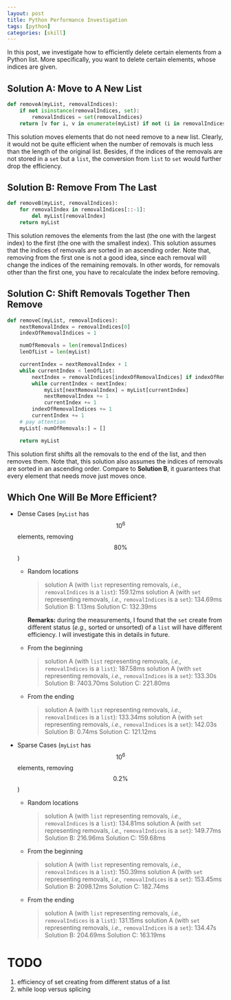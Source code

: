 ```yaml
---
layout: post
title: Python Performance Investigation
tags: [python]
categories: [skill]
---
```


In this post, we investigate how to efficiently delete certain elements from a Python list. More specifically, you want to delete certain elements, whose indices are given.


Solution A: Move to A New List
------------------------------

```python
def removeA(myList, removalIndices):
    if not isinstance(removalIndices, set):
        removalIndices = set(removalIndices)
    return [v for i, v in enumerate(myList) if not (i in removalIndices)]
```

This solution moves elements that do not need remove to a new list. Clearly, it would not be quite efficient when the number of removals is much less than the length of the original list. Besides, if the indices of the removals are not stored in a `set` but a `list`, the conversion from `list` to `set` would further drop the efficiency.


Solution B: Remove From The Last
--------------------------------

```python
def removeB(myList, removalIndices):
    for removalIndex in removalIndices[::-1]:
        del myList[removalIndex]
    return myList
```

This solution removes the elements from the last (the one with the largest index) to the first (the one with the smallest index). This solution assumes that the indices of removals are sorted in an ascending order. Note that, removing from the first one is not a good idea, since each removal will change the indices of the remaining removals. In other words, for removals other than the first one, you have to recalculate the index before removing.


Solution C: Shift Removals Together Then Remove
-----------------------------------------------

```python
def removeC(myList, removalIndices):
    nextRemovalIndex = removalIndices[0]
    indexOfRemovalIndices = 1

    numOfRemovals = len(removalIndices)
    lenOfList = len(myList)

    currentIndex = nextRemovalIndex + 1
    while currentIndex < lenOfList:
        nextIndex = removalIndices[indexOfRemovalIndices] if indexOfRemovalIndices < numOfRemovals else lenOfList
        while currentIndex < nextIndex:
            myList[nextRemovalIndex] = myList[currentIndex]
            nextRemovalIndex += 1
            currentIndex += 1
        indexOfRemovalIndices += 1
        currentIndex += 1
    # pay attention
    myList[-numOfRemovals:] = []

    return myList
```

This solution first shifts all the removals to the end of the list, and then removes them. Note that, this solution also assumes the indices of removals are sorted in an ascending order. Compare to **Solution B**, it guarantees that every element that needs move just moves once.


Which One Will Be More Efficient?
---------------------------------

+ Dense Cases (`myList` has $$10^6$$ elements, removing $$80\%$$)
  + Random locations

    > solution A (with `list` representing removals, _i.e.,_ `removalIndices` is a `list`): 159.12ms
      solution A (with `set` representing removals, _i.e.,_ `removalIndices` is a `set`): 134.69ms
      Solution B: 1.13ms
      Solution C: 132.39ms

    **Remarks:** during the measurements, I found that the `set` create from different status (_e.g.,_ sorted or unsorted) of a `list` will have different efficiency. I will investigate this in details in future.

  + From the beginning

    > solution A (with `list` representing removals, _i.e.,_ `removalIndices` is a `list`): 187.58ms
      solution A (with `set` representing removals, _i.e.,_ `removalIndices` is a `set`): 133.30s
      Solution B: 7403.70ms
      Solution C: 221.80ms

  + From the ending

    > solution A (with `list` representing removals, _i.e.,_ `removalIndices` is a `list`): 133.34ms
      solution A (with `set` representing removals, _i.e.,_ `removalIndices` is a `set`): 142.03s
      Solution B: 0.74ms
      Solution C: 121.12ms

+ Sparse Cases (`myList` has $$10^6$$ elements, removing $$0.2\%$$)
  + Random locations

    > solution A (with `list` representing removals, _i.e.,_ `removalIndices` is a `list`): 134.81ms
      solution A (with `set` representing removals, _i.e.,_ `removalIndices` is a `set`): 149.77ms
      Solution B: 216.96ms
      Solution C: 159.68ms

  + From the beginning

    > solution A (with `list` representing removals, _i.e.,_ `removalIndices` is a `list`): 150.39ms
      solution A (with `set` representing removals, _i.e.,_ `removalIndices` is a `set`): 153.45ms
      Solution B: 2098.12ms
      Solution C: 182.74ms

  + From the ending

    > solution A (with `list` representing removals, _i.e.,_ `removalIndices` is a `list`): 131.15ms
      solution A (with `set` representing removals, _i.e.,_ `removalIndices` is a `set`): 134.47s
      Solution B: 204.69ms
      Solution C: 163.19ms











TODO
====

1. efficiency of set creating from different status of a list
2. while loop versus splicing
